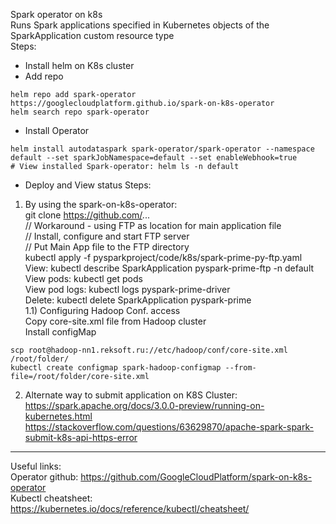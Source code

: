 Spark operator on k8s  
Runs Spark applications specified in Kubernetes objects of the SparkApplication custom resource type  
Steps:  
- Install helm on K8s cluster  
- Add repo  
```
helm repo add spark-operator https://googlecloudplatform.github.io/spark-on-k8s-operator
helm search repo spark-operator

```
- Install Operator  
```
helm install autodataspark spark-operator/spark-operator --namespace default --set sparkJobNamespace=default --set enableWebhook=true
# View installed Spark-operator: helm ls -n default
```
- Deploy and View status Steps:  
1) By using the spark-on-k8s-operator:  
   git clone https://github.com/...    
   // Workaround - using FTP as location for main application file  
   // Install, configure and start FTP server  
   // Put Main App file to the FTP directory  
   kubectl apply -f pysparkproject/code/k8s/spark-prime-py-ftp.yaml  
   View: kubectl describe SparkApplication pyspark-prime-ftp -n default  
   View pods: kubectl get pods  
   View pod logs: kubectl logs pyspark-prime-driver  
   Delete: kubectl delete SparkApplication pyspark-prime  
1.1) Configuring Hadoop Conf. access  
    Copy core-site.xml file from Hadoop cluster  
    Install configMap  
```
scp root@hadoop-nn1.reksoft.ru://etc/hadoop/conf/core-site.xml /root/folder/
kubectl create configmap spark-hadoop-configmap --from-file=/root/folder/core-site.xml
```       
2) Alternate way to submit application on K8S Cluster:  
   https://spark.apache.org/docs/3.0.0-preview/running-on-kubernetes.html  
   https://stackoverflow.com/questions/63629870/apache-spark-spark-submit-k8s-api-https-error  
********
Useful links:  
Operator github: https://github.com/GoogleCloudPlatform/spark-on-k8s-operator  
Kubectl cheatsheet: https://kubernetes.io/docs/reference/kubectl/cheatsheet/  
